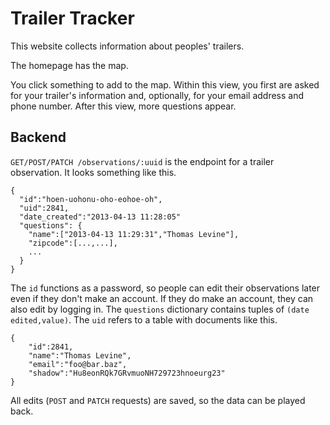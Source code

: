 Trailer Tracker
=====
This website collects information about peoples' trailers.

The homepage has the map.

You click something to add to the map. Within this view, you first are asked
for your trailer's information and, optionally, for your email address and
phone number. After this view, more questions appear.


## Backend

`GET/POST/PATCH /observations/:uuid` is the endpoint for a trailer observation. It looks
something like this.

    {
      "id":"hoen-uohonu-oho-eohoe-oh",
      "uid":2841,
      "date_created":"2013-04-13 11:28:05"
      "questions": {
        "name":["2013-04-13 11:29:31","Thomas Levine"],
        "zipcode":[...,...],
        ...
      }
    }

The `id` functions as a password, so people can edit their observations
later even if they don't make an account. If they do make an account, they
can also edit by logging in. The `questions` dictionary contains tuples
of `(date edited,value)`. The `uid` refers to a table with documents like this.

    {
        "id":2841,
        "name":"Thomas Levine",
        "email":"foo@bar.baz",
        "shadow":"Hu8eonRQk7GRvmuoNH729723hnoeurg23"
    }

All edits (`POST` and `PATCH` requests) are saved, so the data can be played
back.
